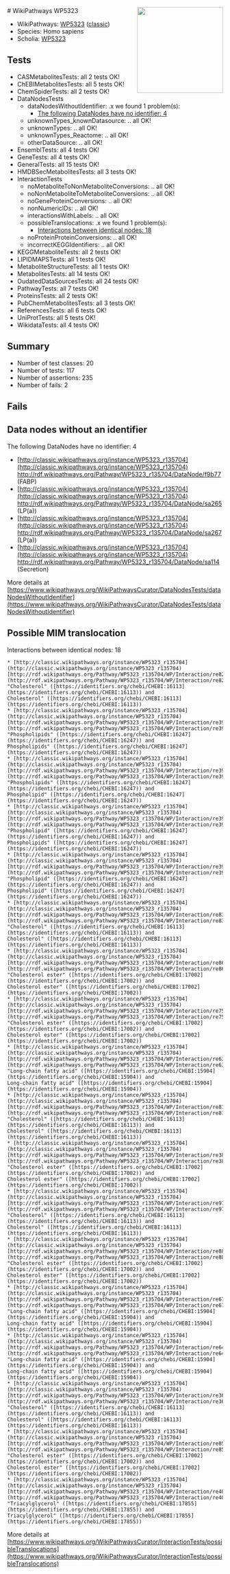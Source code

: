 <img style="float: right; width: 200px" src="https://upload.wikimedia.org/wikipedia/commons/thumb/8/83/Wplogo_with_text_500.png/640px-Wplogo_with_text_500.png" />
# WikiPathways WP5323

* WikiPathways: [WP5323](https://wikipathways.org/pathways/WP5323) ([classic](https://classic.wikipathways.org/instance/WP5323))
* Species: Homo sapiens
* Scholia: [WP5323](https://scholia.toolforge.org/wikipathways/WP5323)
## Tests
* CASMetabolitesTests: all 2 tests OK!
* ChEBIMetabolitesTests: all 5 tests OK!
* ChemSpiderTests: all 2 tests OK!
* DataNodesTests
    * dataNodesWithoutIdentifier: .x we found 1 problem(s):
        * [The following DataNodes have no identifier: 4](#d2d32fa3)
    * unknownTypes_knownDatasource: .. all OK!
    * unknownTypes: .. all OK!
    * unknownTypes_Reactome: .. all OK!
    * otherDataSource: .. all OK!
* EnsemblTests: all 4 tests OK!
* GeneTests: all 4 tests OK!
* GeneralTests: all 15 tests OK!
* HMDBSecMetabolitesTests: all 3 tests OK!
* InteractionTests
    * noMetaboliteToNonMetaboliteConversions: .. all OK!
    * noNonMetaboliteToMetaboliteConversions: .. all OK!
    * noGeneProteinConversions: .. all OK!
    * nonNumericIDs: .. all OK!
    * interactionsWithLabels: .. all OK!
    * possibleTranslocations: .x we found 1 problem(s):
        * [Interactions between identical nodes: 18](#661ebef2)
    * noProteinProteinConversions: .. all OK!
    * incorrectKEGGIdentifiers: .. all OK!
* KEGGMetaboliteTests: all 2 tests OK!
* LIPIDMAPSTests: all 1 tests OK!
* MetaboliteStructureTests: all 1 tests OK!
* MetabolitesTests: all 14 tests OK!
* OudatedDataSourcesTests: all 24 tests OK!
* PathwayTests: all 7 tests OK!
* ProteinsTests: all 2 tests OK!
* PubChemMetabolitesTests: all 3 tests OK!
* ReferencesTests: all 6 tests OK!
* UniProtTests: all 5 tests OK!
* WikidataTests: all 4 tests OK!


## Summary

* Number of test classes: 20
* Number of tests: 117
* Number of assertions: 235
* Number of fails: 2

## Fails

<a name="d2d32fa3" />

## Data nodes without an identifier

The following DataNodes have no identifier: 4

* [http://classic.wikipathways.org/instance/WP5323_r135704](http://classic.wikipathways.org/instance/WP5323_r135704) http://rdf.wikipathways.org/Pathway/WP5323_r135704/DataNode/f9b77 (FABP)
* [http://classic.wikipathways.org/instance/WP5323_r135704](http://classic.wikipathways.org/instance/WP5323_r135704) http://rdf.wikipathways.org/Pathway/WP5323_r135704/DataNode/sa265 (LP(a))
* [http://classic.wikipathways.org/instance/WP5323_r135704](http://classic.wikipathways.org/instance/WP5323_r135704) http://rdf.wikipathways.org/Pathway/WP5323_r135704/DataNode/sa267 (LP(a))
* [http://classic.wikipathways.org/instance/WP5323_r135704](http://classic.wikipathways.org/instance/WP5323_r135704) http://rdf.wikipathways.org/Pathway/WP5323_r135704/DataNode/sa114 (Secretion)


More details at [https://www.wikipathways.org/WikiPathwaysCurator/DataNodesTests/dataNodesWithoutIdentifier](https://www.wikipathways.org/WikiPathwaysCurator/DataNodesTests/dataNodesWithoutIdentifier)

<a name="661ebef2" />

## Possible MIM translocation

Interactions between identical nodes: 18
```
* [http://classic.wikipathways.org/instance/WP5323_r135704](http://classic.wikipathways.org/instance/WP5323_r135704) [http://rdf.wikipathways.org/Pathway/WP5323_r135704/WP/Interaction/re82](http://rdf.wikipathways.org/Pathway/WP5323_r135704/WP/Interaction/re82) "Cholesterol" ([https://identifiers.org/chebi/CHEBI:16113](https://identifiers.org/chebi/CHEBI:16113)) and 
Cholesterol" ([https://identifiers.org/chebi/CHEBI:16113](https://identifiers.org/chebi/CHEBI:16113))
* [http://classic.wikipathways.org/instance/WP5323_r135704](http://classic.wikipathways.org/instance/WP5323_r135704) [http://rdf.wikipathways.org/Pathway/WP5323_r135704/WP/Interaction/re39](http://rdf.wikipathways.org/Pathway/WP5323_r135704/WP/Interaction/re39) "Phospholipids" ([https://identifiers.org/chebi/CHEBI:16247](https://identifiers.org/chebi/CHEBI:16247)) and 
Phospholipids" ([https://identifiers.org/chebi/CHEBI:16247](https://identifiers.org/chebi/CHEBI:16247))
* [http://classic.wikipathways.org/instance/WP5323_r135704](http://classic.wikipathways.org/instance/WP5323_r135704) [http://rdf.wikipathways.org/Pathway/WP5323_r135704/WP/Interaction/re39](http://rdf.wikipathways.org/Pathway/WP5323_r135704/WP/Interaction/re39) "Phospholipids" ([https://identifiers.org/chebi/CHEBI:16247](https://identifiers.org/chebi/CHEBI:16247)) and 
Phospholipid" ([https://identifiers.org/chebi/CHEBI:16247](https://identifiers.org/chebi/CHEBI:16247))
* [http://classic.wikipathways.org/instance/WP5323_r135704](http://classic.wikipathways.org/instance/WP5323_r135704) [http://rdf.wikipathways.org/Pathway/WP5323_r135704/WP/Interaction/re39](http://rdf.wikipathways.org/Pathway/WP5323_r135704/WP/Interaction/re39) "Phospholipid" ([https://identifiers.org/chebi/CHEBI:16247](https://identifiers.org/chebi/CHEBI:16247)) and 
Phospholipids" ([https://identifiers.org/chebi/CHEBI:16247](https://identifiers.org/chebi/CHEBI:16247))
* [http://classic.wikipathways.org/instance/WP5323_r135704](http://classic.wikipathways.org/instance/WP5323_r135704) [http://rdf.wikipathways.org/Pathway/WP5323_r135704/WP/Interaction/re39](http://rdf.wikipathways.org/Pathway/WP5323_r135704/WP/Interaction/re39) "Phospholipid" ([https://identifiers.org/chebi/CHEBI:16247](https://identifiers.org/chebi/CHEBI:16247)) and 
Phospholipid" ([https://identifiers.org/chebi/CHEBI:16247](https://identifiers.org/chebi/CHEBI:16247))
* [http://classic.wikipathways.org/instance/WP5323_r135704](http://classic.wikipathways.org/instance/WP5323_r135704) [http://rdf.wikipathways.org/Pathway/WP5323_r135704/WP/Interaction/re83](http://rdf.wikipathways.org/Pathway/WP5323_r135704/WP/Interaction/re83) "Cholesterol" ([https://identifiers.org/chebi/CHEBI:16113](https://identifiers.org/chebi/CHEBI:16113)) and 
Cholesterol" ([https://identifiers.org/chebi/CHEBI:16113](https://identifiers.org/chebi/CHEBI:16113))
* [http://classic.wikipathways.org/instance/WP5323_r135704](http://classic.wikipathways.org/instance/WP5323_r135704) [http://rdf.wikipathways.org/Pathway/WP5323_r135704/WP/Interaction/re86](http://rdf.wikipathways.org/Pathway/WP5323_r135704/WP/Interaction/re86) "Cholesterol ester" ([https://identifiers.org/chebi/CHEBI:17002](https://identifiers.org/chebi/CHEBI:17002)) and 
Cholesterol ester" ([https://identifiers.org/chebi/CHEBI:17002](https://identifiers.org/chebi/CHEBI:17002))
* [http://classic.wikipathways.org/instance/WP5323_r135704](http://classic.wikipathways.org/instance/WP5323_r135704) [http://rdf.wikipathways.org/Pathway/WP5323_r135704/WP/Interaction/re75](http://rdf.wikipathways.org/Pathway/WP5323_r135704/WP/Interaction/re75) "Cholesterol ester" ([https://identifiers.org/chebi/CHEBI:17002](https://identifiers.org/chebi/CHEBI:17002)) and 
Cholesterol ester" ([https://identifiers.org/chebi/CHEBI:17002](https://identifiers.org/chebi/CHEBI:17002))
* [http://classic.wikipathways.org/instance/WP5323_r135704](http://classic.wikipathways.org/instance/WP5323_r135704) [http://rdf.wikipathways.org/Pathway/WP5323_r135704/WP/Interaction/re63](http://rdf.wikipathways.org/Pathway/WP5323_r135704/WP/Interaction/re63) "Long-chain fatty acid" ([https://identifiers.org/chebi/CHEBI:15904](https://identifiers.org/chebi/CHEBI:15904)) and 
Long-chain fatty acid" ([https://identifiers.org/chebi/CHEBI:15904](https://identifiers.org/chebi/CHEBI:15904))
* [http://classic.wikipathways.org/instance/WP5323_r135704](http://classic.wikipathways.org/instance/WP5323_r135704) [http://rdf.wikipathways.org/Pathway/WP5323_r135704/WP/Interaction/re81](http://rdf.wikipathways.org/Pathway/WP5323_r135704/WP/Interaction/re81) "Cholesterol" ([https://identifiers.org/chebi/CHEBI:16113](https://identifiers.org/chebi/CHEBI:16113)) and 
Cholesterol" ([https://identifiers.org/chebi/CHEBI:16113](https://identifiers.org/chebi/CHEBI:16113))
* [http://classic.wikipathways.org/instance/WP5323_r135704](http://classic.wikipathways.org/instance/WP5323_r135704) [http://rdf.wikipathways.org/Pathway/WP5323_r135704/WP/Interaction/re38](http://rdf.wikipathways.org/Pathway/WP5323_r135704/WP/Interaction/re38) "Cholesterol ester" ([https://identifiers.org/chebi/CHEBI:17002](https://identifiers.org/chebi/CHEBI:17002)) and 
Cholesterol ester" ([https://identifiers.org/chebi/CHEBI:17002](https://identifiers.org/chebi/CHEBI:17002))
* [http://classic.wikipathways.org/instance/WP5323_r135704](http://classic.wikipathways.org/instance/WP5323_r135704) [http://rdf.wikipathways.org/Pathway/WP5323_r135704/WP/Interaction/re97](http://rdf.wikipathways.org/Pathway/WP5323_r135704/WP/Interaction/re97) "Cholesterol" ([https://identifiers.org/chebi/CHEBI:16113](https://identifiers.org/chebi/CHEBI:16113)) and 
Cholesterol" ([https://identifiers.org/chebi/CHEBI:16113](https://identifiers.org/chebi/CHEBI:16113))
* [http://classic.wikipathways.org/instance/WP5323_r135704](http://classic.wikipathways.org/instance/WP5323_r135704) [http://rdf.wikipathways.org/Pathway/WP5323_r135704/WP/Interaction/re88](http://rdf.wikipathways.org/Pathway/WP5323_r135704/WP/Interaction/re88) "Cholesterol ester" ([https://identifiers.org/chebi/CHEBI:17002](https://identifiers.org/chebi/CHEBI:17002)) and 
Cholesterol ester" ([https://identifiers.org/chebi/CHEBI:17002](https://identifiers.org/chebi/CHEBI:17002))
* [http://classic.wikipathways.org/instance/WP5323_r135704](http://classic.wikipathways.org/instance/WP5323_r135704) [http://rdf.wikipathways.org/Pathway/WP5323_r135704/WP/Interaction/re67](http://rdf.wikipathways.org/Pathway/WP5323_r135704/WP/Interaction/re67) "Long-chain fatty acid" ([https://identifiers.org/chebi/CHEBI:15904](https://identifiers.org/chebi/CHEBI:15904)) and 
Long-chain fatty acid" ([https://identifiers.org/chebi/CHEBI:15904](https://identifiers.org/chebi/CHEBI:15904))
* [http://classic.wikipathways.org/instance/WP5323_r135704](http://classic.wikipathways.org/instance/WP5323_r135704) [http://rdf.wikipathways.org/Pathway/WP5323_r135704/WP/Interaction/re64](http://rdf.wikipathways.org/Pathway/WP5323_r135704/WP/Interaction/re64) "Long-chain fatty acid" ([https://identifiers.org/chebi/CHEBI:15904](https://identifiers.org/chebi/CHEBI:15904)) and 
Long-chain fatty acid" ([https://identifiers.org/chebi/CHEBI:15904](https://identifiers.org/chebi/CHEBI:15904))
* [http://classic.wikipathways.org/instance/WP5323_r135704](http://classic.wikipathways.org/instance/WP5323_r135704) [http://rdf.wikipathways.org/Pathway/WP5323_r135704/WP/Interaction/re36](http://rdf.wikipathways.org/Pathway/WP5323_r135704/WP/Interaction/re36) "Cholesterol" ([https://identifiers.org/chebi/CHEBI:16113](https://identifiers.org/chebi/CHEBI:16113)) and 
Cholesterol" ([https://identifiers.org/chebi/CHEBI:16113](https://identifiers.org/chebi/CHEBI:16113))
* [http://classic.wikipathways.org/instance/WP5323_r135704](http://classic.wikipathways.org/instance/WP5323_r135704) [http://rdf.wikipathways.org/Pathway/WP5323_r135704/WP/Interaction/re85](http://rdf.wikipathways.org/Pathway/WP5323_r135704/WP/Interaction/re85) "Cholesterol ester" ([https://identifiers.org/chebi/CHEBI:17002](https://identifiers.org/chebi/CHEBI:17002)) and 
Cholesterol ester" ([https://identifiers.org/chebi/CHEBI:17002](https://identifiers.org/chebi/CHEBI:17002))
* [http://classic.wikipathways.org/instance/WP5323_r135704](http://classic.wikipathways.org/instance/WP5323_r135704) [http://rdf.wikipathways.org/Pathway/WP5323_r135704/WP/Interaction/re40](http://rdf.wikipathways.org/Pathway/WP5323_r135704/WP/Interaction/re40) "Triacylglycerol" ([https://identifiers.org/chebi/CHEBI:17855](https://identifiers.org/chebi/CHEBI:17855)) and 
Triacylglycerol" ([https://identifiers.org/chebi/CHEBI:17855](https://identifiers.org/chebi/CHEBI:17855))
```

More details at [https://www.wikipathways.org/WikiPathwaysCurator/InteractionTests/possibleTranslocations](https://www.wikipathways.org/WikiPathwaysCurator/InteractionTests/possibleTranslocations)

